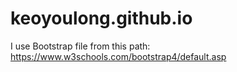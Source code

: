 # keoyoulong.github.io
I use Bootstrap file from this path: https://www.w3schools.com/bootstrap4/default.asp
